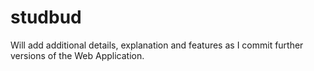 # studbud
Will add additional details, explanation and features as I commit further versions of the Web Application.
